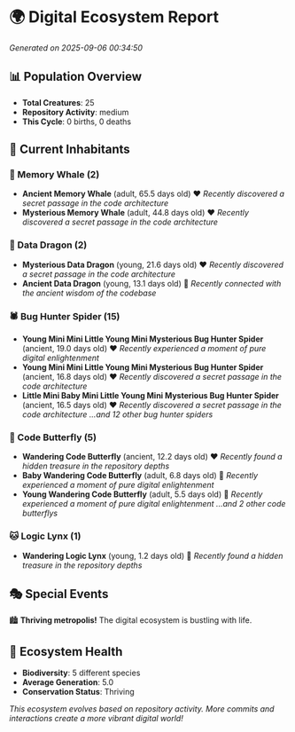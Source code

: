 # 🌍 Digital Ecosystem Report
*Generated on 2025-09-06 00:34:50*

## 📊 Population Overview
- **Total Creatures**: 25
- **Repository Activity**: medium
- **This Cycle**: 0 births, 0 deaths

## 👥 Current Inhabitants

### 🐋 Memory Whale (2)
- **Ancient Memory Whale** (adult, 65.5 days old) ❤️
  *Recently discovered a secret passage in the code architecture*
- **Mysterious Memory Whale** (adult, 44.8 days old) ❤️
  *Recently discovered a secret passage in the code architecture*

### 🐉 Data Dragon (2)
- **Mysterious Data Dragon** (young, 21.6 days old) ❤️
  *Recently discovered a secret passage in the code architecture*
- **Ancient Data Dragon** (young, 13.1 days old) 💚
  *Recently connected with the ancient wisdom of the codebase*

### 🕷️ Bug Hunter Spider (15)
- **Young Mini Mini Little Young Mini Mysterious Bug Hunter Spider** (ancient, 19.0 days old) ❤️
  *Recently experienced a moment of pure digital enlightenment*
- **Young Mini Mini Little Young Mini Mysterious Bug Hunter Spider** (ancient, 16.8 days old) ❤️
  *Recently discovered a secret passage in the code architecture*
- **Little Mini Baby Mini Little Young Mini Mysterious Bug Hunter Spider** (ancient, 16.5 days old) ❤️
  *Recently discovered a secret passage in the code architecture*
  *...and 12 other bug hunter spiders*

### 🦋 Code Butterfly (5)
- **Wandering Code Butterfly** (ancient, 12.2 days old) ❤️
  *Recently found a hidden treasure in the repository depths*
- **Baby Wandering Code Butterfly** (adult, 6.8 days old) 💚
  *Recently experienced a moment of pure digital enlightenment*
- **Young Wandering Code Butterfly** (adult, 5.5 days old) 💚
  *Recently experienced a moment of pure digital enlightenment*
  *...and 2 other code butterflys*

### 🐱 Logic Lynx (1)
- **Wandering Logic Lynx** (young, 1.2 days old) 💚
  *Recently found a hidden treasure in the repository depths*

## 🎭 Special Events

🏙️ **Thriving metropolis!** The digital ecosystem is bustling with life.

## 🔬 Ecosystem Health
- **Biodiversity**: 5 different species
- **Average Generation**: 5.0
- **Conservation Status**: Thriving

*This ecosystem evolves based on repository activity. More commits and interactions create a more vibrant digital world!*